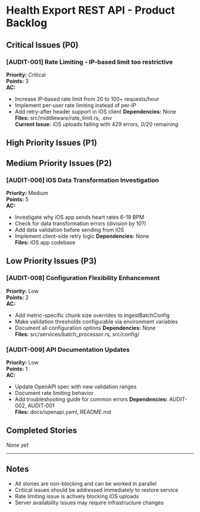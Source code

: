 # Health Export REST API - Product Backlog

## Critical Issues (P0)

### [AUDIT-001] Rate Limiting - IP-based limit too restrictive
**Priority:** Critical  
**Points:** 3  
**AC:** 
- Increase IP-based rate limit from 20 to 100+ requests/hour
- Implement per-user rate limiting instead of per-IP
- Add retry-after header support in iOS client
**Dependencies:** None  
**Files:** src/middleware/rate_limit.rs, .env  
**Current Issue:** iOS uploads failing with 429 errors, 0/20 remaining



## High Priority Issues (P1)



## Medium Priority Issues (P2)

### [AUDIT-006] iOS Data Transformation Investigation
**Priority:** Medium  
**Points:** 5  
**AC:**
- Investigate why iOS app sends heart rates 6-19 BPM
- Check for data transformation errors (division by 10?)
- Add data validation before sending from iOS
- Implement client-side retry logic
**Dependencies:** None  
**Files:** iOS app codebase


## Low Priority Issues (P3)

### [AUDIT-008] Configuration Flexibility Enhancement
**Priority:** Low  
**Points:** 2  
**AC:**
- Add metric-specific chunk size overrides to IngestBatchConfig
- Make validation thresholds configurable via environment variables
- Document all configuration options
**Dependencies:** None  
**Files:** src/services/batch_processor.rs, src/config/

### [AUDIT-009] API Documentation Updates
**Priority:** Low  
**Points:** 1  
**AC:**
- Update OpenAPI spec with new validation ranges
- Document rate limiting behavior
- Add troubleshooting guide for common errors
**Dependencies:** AUDIT-002, AUDIT-001  
**Files:** docs/openapi.yaml, README.md

## Completed Stories

_None yet_

---

## Notes

- All stories are non-blocking and can be worked in parallel
- Critical issues should be addressed immediately to restore service
- Rate limiting issue is actively blocking iOS uploads
- Server availability issues may require infrastructure changes